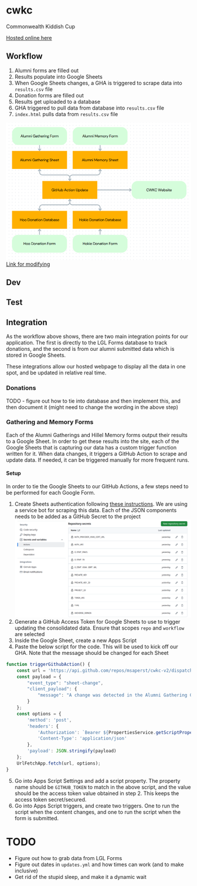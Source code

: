 # cwkc

Commonwealth Kiddish Cup

[Hosted online here](https://msaperst.github.io/cwkc-v2/)

## Workflow

1. Alumni forms are filled out
2. Results populate into Google Sheets
3. When Google Sheets changes, a GHA is triggered to
   scrape data into `results.csv` file
4. Donation forms are filled out
5. Results get uploaded to a database
6. GHA triggered to pull data from database into
   `results.csv` file
7. `index.html` pulls data from `results.csv` file

![img.png](highLevelWorkflow.png)
[Link for modifying](https://www.canva.com/design/DAGgbkbv3WQ/oSKlD4TjEMOe_xGGQLPTSQ/edit?utm_content=DAGgbkbv3WQ&utm_campaign=designshare&utm_medium=link2&utm_source=sharebutton)

## Dev

## Test

## Integration

As the workflow above shows, there are two main
integration points for our application. The first is
directly to the LGL Forms database to track donations,
and the second is from our alumni submitted data which
is stored in Google Sheets.

These integrations allow our hosted webpage to display
all the data in one spot, and be updated in relative
real time.

### Donations

TODO - figure out how to tie into database and then
implement this, and then document it (might need to
change the wording in the above step)

### Gathering and Memory Forms

Each of the Alumni Gatherings and Hillel Memory forms
output their results to a Google Sheet. In order to get
these results into the site, each of the Google Sheets
that is capturing our data has a custom trigger function
written for it. When data changes, it triggers a GitHub
Action to scrape and update data. If needed, it can be
triggered manually for more frequent runs.

#### Setup

In order to tie the Google Sheets to our GitHub Actions,
a few steps need to be performed for each Google Form.

1. Create Sheets authentication following
   [these instructions](https://docs.gspread.org/en/v6.1.3/oauth2.html#for-bots-using-service-account).
   We are using a service bot for scraping this data.
   Each of the JSON components needs to be added as a
   GitHub Secret to the project
   ![img_1.png](ghaSecrets.png)
2. Generate a GitHub Access Token for Google Sheets to
   use to trigger updating the consolidated data. Ensure
   that scopes `repo` and `workflow` are selected
3. Inside the Google Sheet, create a new Apps Script
4. Paste the below script for the code. This will be
   used to kick off our GHA. Note that the message should
   be changed for each Sheet

```javascript
function triggerGithubAction() {
    const url = 'https://api.github.com/repos/msaperst/cwkc-v2/dispatches';
    const payload = {
        "event_type": "sheet-change",
        "client_payload": {
            "message": "A change was detected in the Alumni Gathering Google Sheet"
        }
    };
    const options = {
        'method': 'post',
        'headers': {
            'Authorization': `Bearer ${PropertiesService.getScriptProperties().getProperty('GITHUB_TOKEN')}`,
            'Content-Type': 'application/json'
        },
        'payload': JSON.stringify(payload)
    };
    UrlFetchApp.fetch(url, options);
}
```

5. Go into Apps Script Settings and add a script
   property. The property name should be `GITHUB_TOKEN`
   to match in the above script, and the value should be
   the access token value obtained in step 2. This keeps
   the access token secret/secured.
6. Go into Apps Script triggers, and create two
   triggers. One to run the script when the content
   changes, and one to run the script when the form is
   submitted.

# TODO

- Figure out how to grab data from LGL Forms
- Figure out dates in `updates.yml` and how times can work (and to make inclusive)
- Get rid of the stupid sleep, and make it a dynamic wait